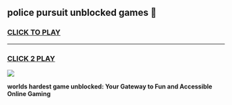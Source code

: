 
## police pursuit unblocked games 👋
<h3>
<a href="https://premium.freeplayer.one?title=police_pursuit_unblocked_games&ref=13F">CLICK TO PLAY</a></h3>
<hr>

<h3>
<a href="https://premium.freeplayer.one?title=police_pursuit_unblocked_games&ref=13F">CLICK 2 PLAY</a>
  
</h3>

<a href="https://premium.freeplayer.one?title=police_pursuit_unblocked_games&ref=12F/"><img src="https://clearcache.store/games.png"></a>


**worlds hardest game unblocked: Your Gateway to Fun and Accessible Online Gaming**
